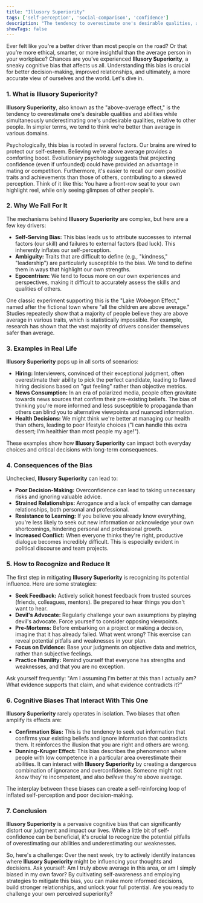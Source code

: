 ```yaml
---
title: "Illusory Superiority"
tags: ['self-perception', 'social-comparison', 'confidence']
description: "The tendency to overestimate one's desirable qualities, and underestimate undesirable qualities, relative to other people."
showTags: false
---
```



Ever felt like you're a better driver than most people on the road? Or that you’re more ethical, smarter, or more insightful than the average person in your workplace? Chances are you’ve experienced **Illusory Superiority**, a sneaky cognitive bias that affects us all. Understanding this bias is crucial for better decision-making, improved relationships, and ultimately, a more accurate view of ourselves and the world. Let's dive in.

### 1. What is Illusory Superiority?

**Illusory Superiority**, also known as the "above-average effect," is the tendency to overestimate one's desirable qualities and abilities while simultaneously underestimating one's undesirable qualities, relative to other people. In simpler terms, we tend to think we’re better than average in various domains.

Psychologically, this bias is rooted in several factors. Our brains are wired to protect our self-esteem. Believing we're above average provides a comforting boost. Evolutionary psychology suggests that projecting confidence (even if unfounded) could have provided an advantage in mating or competition. Furthermore, it's easier to recall our own positive traits and achievements than those of others, contributing to a skewed perception. Think of it like this: You have a front-row seat to your own highlight reel, while only seeing glimpses of other people's.

### 2. Why We Fall For It

The mechanisms behind **Illusory Superiority** are complex, but here are a few key drivers:

*   **Self-Serving Bias:** This bias leads us to attribute successes to internal factors (our skill) and failures to external factors (bad luck). This inherently inflates our self-perception.
*   **Ambiguity:** Traits that are difficult to define (e.g., "kindness," "leadership") are particularly susceptible to the bias. We tend to define them in ways that highlight our own strengths.
*   **Egocentrism:** We tend to focus more on our own experiences and perspectives, making it difficult to accurately assess the skills and qualities of others.

One classic experiment supporting this is the "Lake Wobegon Effect," named after the fictional town where "all the children are above average." Studies repeatedly show that a majority of people believe they are above average in various traits, which is statistically impossible. For example, research has shown that the vast majority of drivers consider themselves safer than average.

### 3. Examples in Real Life

**Illusory Superiority** pops up in all sorts of scenarios:

*   **Hiring:** Interviewers, convinced of their exceptional judgment, often overestimate their ability to pick the perfect candidate, leading to flawed hiring decisions based on "gut feeling" rather than objective metrics.
*   **News Consumption:** In an era of polarized media, people often gravitate towards news sources that confirm their pre-existing beliefs. The bias of thinking you're more informed and less susceptible to propaganda than others can blind you to alternative viewpoints and nuanced information.
*   **Health Decisions:** We might think we're better at managing our health than others, leading to poor lifestyle choices ("I can handle this extra dessert; I'm healthier than most people my age!").

These examples show how **Illusory Superiority** can impact both everyday choices and critical decisions with long-term consequences.

### 4. Consequences of the Bias

Unchecked, **Illusory Superiority** can lead to:

*   **Poor Decision-Making:** Overconfidence can lead to taking unnecessary risks and ignoring valuable advice.
*   **Strained Relationships:** Arrogance and a lack of empathy can damage relationships, both personal and professional.
*   **Resistance to Learning:** If you believe you already know everything, you're less likely to seek out new information or acknowledge your own shortcomings, hindering personal and professional growth.
*   **Increased Conflict:** When everyone thinks they're right, productive dialogue becomes incredibly difficult. This is especially evident in political discourse and team projects.

### 5. How to Recognize and Reduce It

The first step in mitigating **Illusory Superiority** is recognizing its potential influence. Here are some strategies:

*   **Seek Feedback:** Actively solicit honest feedback from trusted sources (friends, colleagues, mentors). Be prepared to hear things you don't want to hear.
*   **Devil's Advocate:** Regularly challenge your own assumptions by playing devil's advocate. Force yourself to consider opposing viewpoints.
*   **Pre-Mortems:** Before embarking on a project or making a decision, imagine that it has already failed. What went wrong? This exercise can reveal potential pitfalls and weaknesses in your plan.
*   **Focus on Evidence:** Base your judgments on objective data and metrics, rather than subjective feelings.
*   **Practice Humility:** Remind yourself that everyone has strengths and weaknesses, and that you are no exception.

Ask yourself frequently: "Am I assuming I'm better at this than I actually am? What evidence supports that claim, and what evidence contradicts it?"

### 6. Cognitive Biases That Interact With This One

**Illusory Superiority** rarely operates in isolation. Two biases that often amplify its effects are:

*   **Confirmation Bias:** This is the tendency to seek out information that confirms your existing beliefs and ignore information that contradicts them. It reinforces the illusion that you are right and others are wrong.
*   **Dunning-Kruger Effect:** This bias describes the phenomenon where people with low competence in a particular area overestimate their abilities. It can interact with **Illusory Superiority** by creating a dangerous combination of ignorance and overconfidence. Someone might not *know* they're incompetent, and also *believe* they're above average.

The interplay between these biases can create a self-reinforcing loop of inflated self-perception and poor decision-making.

### 7. Conclusion

**Illusory Superiority** is a pervasive cognitive bias that can significantly distort our judgment and impact our lives. While a little bit of self-confidence can be beneficial, it's crucial to recognize the potential pitfalls of overestimating our abilities and underestimating our weaknesses.

So, here's a challenge: Over the next week, try to actively identify instances where **Illusory Superiority** might be influencing your thoughts and decisions. Ask yourself: Am I truly above average in this area, or am I simply biased in my own favor? By cultivating self-awareness and employing strategies to mitigate this bias, you can make more informed decisions, build stronger relationships, and unlock your full potential. Are you ready to challenge your own perceived superiority?

